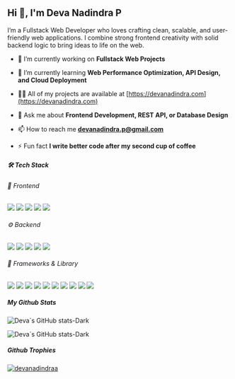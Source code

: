 ## Hi 👋, I'm Deva Nadindra P

I’m a Fullstack Web Developer who loves crafting clean, scalable, and user-friendly web applications. I combine strong frontend creativity with solid backend logic to bring ideas to life on the web.

- 🔭 I’m currently working on **Fullstack Web Projects**

- 🌱 I’m currently learning **Web Performance Optimization, API Design, and Cloud Deployment**

- 👨‍💻 All of my projects are available at [https://devanadindra.com](https://devanadindra.com)

- 💬 Ask me about **Frontend Development, REST API, or Database Design**

- 📫 How to reach me **devanadindra.p@gmail.com**

- ⚡ Fun fact **I write better code after my second cup of coffee**

##### 🛠️ Tech Stack
###### 🎨 Frontend
<img src="https://img.shields.io/badge/HTML5-E34F26?style=for-the-badge&logo=html5&logoColor=white" /> <img src="https://img.shields.io/badge/CSS3-1572B6?style=for-the-badge&logo=css3&logoColor=white" /> <img src="https://img.shields.io/badge/TypeScript-007ACC?style=for-the-badge&logo=typescript&logoColor=white" /> <img src="https://img.shields.io/badge/JavaScript-323330?style=for-the-badge&logo=javascript&logoColor=F7DF1E" /> <img src="https://img.shields.io/badge/PHP-777BB4?style=for-the-badge&logo=php&logoColor=white" />

###### ⚙️ Backend
<img src="https://img.shields.io/badge/Go-00ADD8?style=for-the-badge&logo=go&logoColor=white" /> <img src="https://img.shields.io/badge/C-00599C?style=for-the-badge&logo=c&logoColor=white" /> <img src="https://img.shields.io/badge/json-5E5C5C?style=for-the-badge&logo=json&logoColor=white" /> <img src="https://img.shields.io/badge/Solidity-e6e6e6?style=for-the-badge&logo=solidity&logoColor=black" /> <img src="https://img.shields.io/badge/PHP-777BB4?style=for-the-badge&logo=php&logoColor=white" />

###### 🚀 Frameworks & Library
<img src="https://img.shields.io/badge/Docker-2CA5E0?style=for-the-badge&logo=docker&logoColor=white" /> <img src="https://img.shields.io/badge/Laravel-FF2D20?style=for-the-badge&logo=laravel&logoColor=white" /> <img src="https://img.shields.io/badge/next%20js-000000?style=for-the-badge&logo=nextdotjs&logoColor=white" /> <img src="https://img.shields.io/badge/Nginx-009639?style=for-the-badge&logo=nginx&logoColor=white" /> <img src="https://img.shields.io/badge/ngrok-140648?style=for-the-badge&logo=Ngrok&logoColor=white" /> <img src="https://img.shields.io/badge/npm-CB3837?style=for-the-badge&logo=npm&logoColor=white" /> <img src="https://img.shields.io/badge/Vite-B73BFE?style=for-the-badge&logo=vite&logoColor=FFD62E" /> <img src="https://img.shields.io/badge/Vue%20js-35495E?style=for-the-badge&logo=vuedotjs&logoColor=4FC08D" /> <img src="https://img.shields.io/badge/Xampp-F37623?style=for-the-badge&logo=xampp&logoColor=white" /> <img src="https://img.shields.io/badge/React-20232A?style=for-the-badge&logo=react&logoColor=61DAFB" />

<!-- ##### Connect with me
![https://www.linkedin.com/in/deva-nadindra-pramudya-2a6b202b8/](https://img.shields.io/badge/LinkedIn-0077B5?style=for-the-badge&logo=linkedin&logoColor=white) -->

##### My Github Stats

![Deva`s GitHub stats-Dark](https://github-readme-stats.vercel.app/api?username=devanadindraa&show_icons=true&theme=dark#gh-dark-mode-only)

![Deva`s GitHub stats-Dark](https://github-readme-stats.vercel.app/api/top-langs?username=devanadindraa&show_icons=true&locale=en&layout=compact&theme=dark#gh-dark-mode-only)

##### Github Trophies

<a href="https://github.com/ryo-ma/github-profile-trophy"><img src="https://github-profile-trophy.vercel.app/?username=devanadindraa" alt="devanadindraa" /></a>
